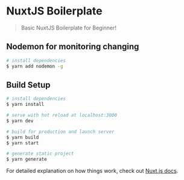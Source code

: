 # NuxtJS Boilerplate

> Basic NuxtJS Boilerplate for Beginner!

## Nodemon for monitoring changing

``` bash
# install dependencies
$ yarn add nodemon -g
```

## Build Setup

``` bash
# install dependencies
$ yarn install

# serve with hot reload at localhost:3000
$ yarn dev

# build for production and launch server
$ yarn build
$ yarn start

# generate static project
$ yarn generate
```

For detailed explanation on how things work, check out [Nuxt.js docs](https://nuxtjs.org).
